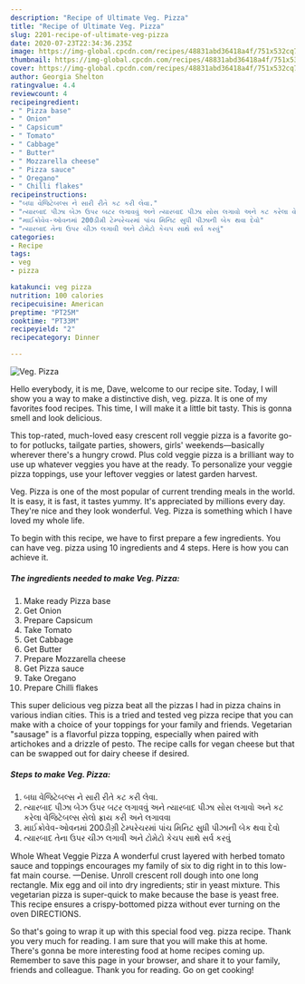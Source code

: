 ```yaml
---
description: "Recipe of Ultimate Veg. Pizza"
title: "Recipe of Ultimate Veg. Pizza"
slug: 2201-recipe-of-ultimate-veg-pizza
date: 2020-07-23T22:34:36.235Z
image: https://img-global.cpcdn.com/recipes/48831abd36418a4f/751x532cq70/veg-pizza-recipe-main-photo.jpg
thumbnail: https://img-global.cpcdn.com/recipes/48831abd36418a4f/751x532cq70/veg-pizza-recipe-main-photo.jpg
cover: https://img-global.cpcdn.com/recipes/48831abd36418a4f/751x532cq70/veg-pizza-recipe-main-photo.jpg
author: Georgia Shelton
ratingvalue: 4.4
reviewcount: 4
recipeingredient:
- " Pizza base"
- " Onion"
- " Capsicum"
- " Tomato"
- " Cabbage"
- " Butter"
- " Mozzarella cheese"
- " Pizza sauce"
- " Oregano"
- " Chilli flakes"
recipeinstructions:
- "બધા વેજિટેબલ્સ ને સારી રીતે કટ કરી લેવા."
- "ત્યારબાદ પીઝા બેઝ ઉપર બટર લગાવવું અને ત્યારબાદ પીઝા સોસ લગાવો અને કટ કરેલા વેજિટેબલ્સ સેલો ફ્રાય કરી અને લગાવવા"
- "માઈક્રોવેવ-ઓવનમાં 200ડીગ્રી ટેમ્પરેચરમાં પાંચ મિનિટ સુધી પીઝાની બેક થવા દેવો"
- "ત્યારબાદ તેના ઉપર ચીઝ લગાવી અને ટોમેટો કેચપ સાથે સર્વ કરવું"
categories:
- Recipe
tags:
- veg
- pizza

katakunci: veg pizza 
nutrition: 100 calories
recipecuisine: American
preptime: "PT25M"
cooktime: "PT33M"
recipeyield: "2"
recipecategory: Dinner

---
```



![Veg. Pizza](https://img-global.cpcdn.com/recipes/48831abd36418a4f/751x532cq70/veg-pizza-recipe-main-photo.jpg)

Hello everybody, it is me, Dave, welcome to our recipe site. Today, I will show you a way to make a distinctive dish, veg. pizza. It is one of my favorites food recipes. This time, I will make it a little bit tasty. This is gonna smell and look delicious.

This top-rated, much-loved easy crescent roll veggie pizza is a favorite go-to for potlucks, tailgate parties, showers, girls&#39; weekends—basically wherever there&#39;s a hungry crowd. Plus cold veggie pizza is a brilliant way to use up whatever veggies you have at the ready. To personalize your veggie pizza toppings, use your leftover veggies or latest garden harvest.

Veg. Pizza is one of the most popular of current trending meals in the world. It is easy, it is fast, it tastes yummy. It's appreciated by millions every day. They're nice and they look wonderful. Veg. Pizza is something which I have loved my whole life.


To begin with this recipe, we have to first prepare a few ingredients. You can have veg. pizza using 10 ingredients and 4 steps. Here is how you can achieve it.

<!--inarticleads1-->

##### The ingredients needed to make Veg. Pizza:

1. Make ready  Pizza base
1. Get  Onion
1. Prepare  Capsicum
1. Take  Tomato
1. Get  Cabbage
1. Get  Butter
1. Prepare  Mozzarella cheese
1. Get  Pizza sauce
1. Take  Oregano
1. Prepare  Chilli flakes


This super delicious veg pizza beat all the pizzas I had in pizza chains in various indian cities. This is a tried and tested veg pizza recipe that you can make with a choice of your toppings for your family and friends. Vegetarian &#34;sausage&#34; is a flavorful pizza topping, especially when paired with artichokes and a drizzle of pesto. The recipe calls for vegan cheese but that can be swapped out for dairy cheese if desired. 

<!--inarticleads2-->

##### Steps to make Veg. Pizza:

1. બધા વેજિટેબલ્સ ને સારી રીતે કટ કરી લેવા.
1. ત્યારબાદ પીઝા બેઝ ઉપર બટર લગાવવું અને ત્યારબાદ પીઝા સોસ લગાવો અને કટ કરેલા વેજિટેબલ્સ સેલો ફ્રાય કરી અને લગાવવા
1. માઈક્રોવેવ-ઓવનમાં 200ડીગ્રી ટેમ્પરેચરમાં પાંચ મિનિટ સુધી પીઝાની બેક થવા દેવો
1. ત્યારબાદ તેના ઉપર ચીઝ લગાવી અને ટોમેટો કેચપ સાથે સર્વ કરવું


Whole Wheat Veggie Pizza A wonderful crust layered with herbed tomato sauce and toppings encourages my family of six to dig right in to this low-fat main course. —Denise. Unroll crescent roll dough into one long rectangle. Mix egg and oil into dry ingredients; stir in yeast mixture. This vegetarian pizza is super-quick to make because the base is yeast free. This recipe ensures a crispy-bottomed pizza without ever turning on the oven DIRECTIONS. 

So that's going to wrap it up with this special food veg. pizza recipe. Thank you very much for reading. I am sure that you will make this at home. There's gonna be more interesting food at home recipes coming up. Remember to save this page in your browser, and share it to your family, friends and colleague. Thank you for reading. Go on get cooking!
